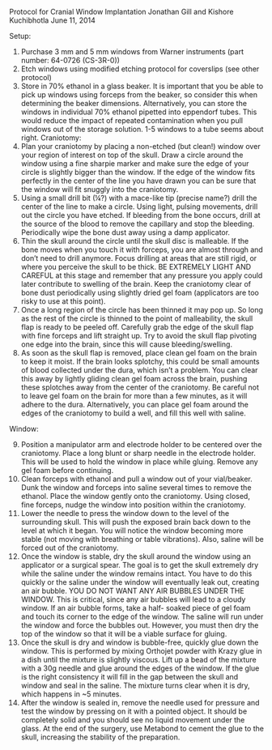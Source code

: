 Protocol for Cranial Window Implantation
Jonathan Gill and Kishore Kuchibhotla
June 11, 2014


Setup:

1. Purchase 3 mm and 5 mm windows from Warner instruments (part number: 64-0726 (CS-3R-0))
2. Etch windows using modified etching protocol for coverslips (see other protocol)
3. Store in 70% ethanol in a glass beaker. It is important that you be able to pick up windows
using forceps from the beaker, so consider this when determining the beaker dimensions.
Alternatively, you can store the windows in individual 70% ethanol pipetted into eppendorf
tubes. This would reduce the impact of repeated contamination when you pull windows out of
the storage solution. 1-5 windows to a tube seems about right.
Craniotomy:
4. Plan your craniotomy by placing a non-etched (but clean!) window over your region of interest
on top of the skull. Draw a circle around the window using a fine sharpie marker and make sure
the edge of your circle is slightly bigger than the window. If the edge of the window fits perfectly
in the center of the line you have drawn you can be sure that the window will fit snuggly into the
craniotomy.
5. Using a small drill bit (¼?) with a mace-like tip (precise name?) drill the center of the line to
make a circle. Using light, pulsing movements, drill out the circle you have etched. If bleeding
from the bone occurs, drill at the source of the blood to remove the capillary and stop the
bleeding. Periodically wipe the bone dust away using a damp applicator.
6. Thin the skull around the circle until the skull disc is malleable. If the bone moves when you
touch it with forceps, you are almost through and don’t need to drill anymore. Focus drilling at
areas that are still rigid, or where you perceive the skull to be thick. BE EXTREMELY LIGHT
AND CAREFUL at this stage and remember that any pressure you apply could later contribute
to swelling of the brain. Keep the craniotomy clear of bone dust periodically using slightly dried
gel foam (applicators are too risky to use at this point).
7. Once a long region of the circle has been thinned it may pop up. So long as the rest of the
circle is thinned to the point of malleability, the skull flap is ready to be peeled off. Carefully grab
the edge of the skull flap with fine forceps and lift straight up. Try to avoid the skull flap pivoting
one edge into the brain, since this will cause bleeding/swelling.
8. As soon as the skull flap is removed, place clean gel foam on the brain to keep it moist. If the
brain looks splotchy, this could be small amounts of blood collected under the dura, which isn’t a
problem. You can clear this away by lightly gliding clean gel foam across the brain, pushing
these splotches away from the center of the craniotomy. Be careful not to leave gel foam on the
brain for more than a few minutes, as it will adhere to the dura. Alternatively, you can place gel
foam around the edges of the craniotomy to build a well, and fill this well with saline.

Window:

9. Position a manipulator arm and electrode holder to be centered over the craniotomy. Place a
long blunt or sharp needle in the electrode holder. This will be used to hold the window in place
while gluing. Remove any gel foam before continuing.
10. Clean forceps with ethanol and pull a window out of your vial/beaker. Dunk the window and
forceps into saline several times to remove the ethanol. Place the window gently onto the
craniotomy. Using closed, fine forceps, nudge the window into position within the craniotomy.
11. Lower the needle to press the window down to the level of the surrounding skull. This will
push the exposed brain back down to the level at which it began. You will notice the window
becoming more stable (not moving with breathing or table vibrations). Also, saline will be forced
out of the craniotomy.
12. Once the window is stable, dry the skull around the window using an applicator or a surgical
spear. The goal is to get the skull extremely dry while the saline under the window remains
intact. You have to do this quickly or the saline under the window will eventually leak out,
creating an air bubble. YOU DO NOT WANT ANY AIR BUBBLES UNDER THE WINDOW. This
is critical, since any air bubbles will lead to a cloudy window. If an air bubble forms, take a half-
soaked piece of gel foam and touch its corner to the edge of the window. The saline will run
under the window and force the bubbles out. However, you must then dry the top of the window
so that it will be a viable surface for gluing.
13. Once the skull is dry and window is bubble-free, quickly glue down the window. This is
performed by mixing Orthojet powder with Krazy glue in a dish until the mixture is slightly
viscous. Lift up a bead of the mixture with a 30g needle and glue around the edges of the
window. If the glue is the right consistency it will fill in the gap between the skull and window and
seal in the saline. The mixture turns clear when it is dry, which happens in ~5 minutes.
14. After the window is sealed in, remove the needle used for pressure and test the window by
pressing on it with a pointed object. It should be completely solid and you should see no liquid
movement under the glass. At the end of the surgery, use Metabond to cement the glue to the
skull, increasing the stability of the preparation.
